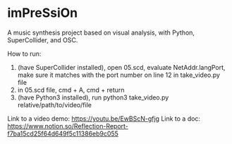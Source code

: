 # imPreSsiOn

A music synthesis project based on visual analysis, with Python, SuperCollider, and OSC.

How to run:
1. (have SuperCollider installed), open 05.scd, evaluate NetAddr.langPort, make sure it matches with the port number on line 12 in take_video.py file
2. in 05.scd file, cmd + A, cmd + return
3. (have Python3 installed), run python3 take_video.py relative/path/to/video/file 

Link to a video demo: https://youtu.be/EwBScN-gfjg
Link to a doc: https://www.notion.so/Reflection-Report-f7ba15cd25f64d649f5c11386eb9c055
